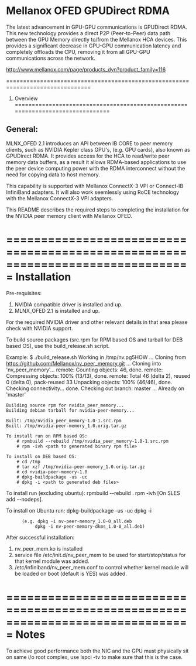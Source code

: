 # Mellanox OFED GPUDirect RDMA

The latest advancement in GPU-GPU communications is GPUDirect RDMA. This new technology provides a direct P2P (Peer-to-Peer) data path between the GPU Memory directly to/from the Mellanox HCA devices. This provides a significant decrease in GPU-GPU communication latency and completely offloads the CPU, removing it from all GPU-GPU communications across the network.

http://www.mellanox.com/page/products_dyn?product_family=116

===============================================================================
1. Overview
===============================================================================

General:
-----------
MLNX_OFED 2.1 introduces an API between IB CORE to peer memory clients, such as NVIDIA Kepler class GPU's, (e.g. GPU cards), also known as GPUDirect RDMA.  It provides access for the HCA to read/write peer memory data buffers, as a result it allows RDMA-based applications to use the peer device computing power with the RDMA interconnect without the need for copying data to host memory.

This capability is supported with Mellanox ConnectX-3 VPI or Connect-IB InfiniBand adapters.  It will also work seemlessly using RoCE technology with the Mellanox ConnectX-3 VPI adapters.

This README describes the required steps to completing the installation for the NVIDIA peer memory client with Mellanox OFED.


===============================================================================
Installation
===============================================================================

Pre-requisites:
1) NVIDIA compatible driver is installed and up.
2) MLNX_OFED 2.1 is installed and up.

For the required NVIDIA driver and other relevant details in that area
please check with NVIDIA support.

To build source packages (src.rpm for RPM based OS and tarball for DEB based OS), use the build_release.sh script.


Example:
    $ ./build_release.sh
    Working in /tmp/nv.pg5HOW ...
    Cloning from https://github.com/Mellanox/nv_peer_memory.git ...
    Cloning into 'nv_peer_memory'...
    remote: Counting objects: 46, done.
    remote: Compressing objects: 100% (13/13), done.
    remote: Total 46 (delta 2), reused 0 (delta 0), pack-reused 33
    Unpacking objects: 100% (46/46), done.
    Checking connectivity... done.
    Checking out branch: master ...
    Already on 'master'

    Building source rpm for nvidia_peer_memory...
    Building debian tarball for nvidia-peer-memory...

    Built: /tmp/nvidia_peer_memory-1.0-1.src.rpm
    Built: /tmp/nvidia-peer-memory_1.0.orig.tar.gz

    To install run on RPM based OS:
        # rpmbuild --rebuild /tmp/nvidia_peer_memory-1.0-1.src.rpm
        # rpm -ivh <path to generated binary rpm file>

    To install on DEB based OS:
        # cd /tmp
        # tar xzf /tmp/nvidia-peer-memory_1.0.orig.tar.gz
        # cd nvidia-peer-memory-1.0
        # dpkg-buildpackage -us -uc
        # dpkg -i <path to generated deb files>


To install run (excluding ubuntu):
                rpmbuild --rebuild <path to srpm>.
                rpm -ivh <path to generated binary rpm file.> [On SLES add --nodeps].

To install on Ubuntu run:
          dpkg-buildpackage -us -uc
          dpkg -i <path to generated deb files.>

		  (e.g. dpkg -i nv-peer-memory_1.0-0_all.deb
		       dpkg -i nv-peer-memory-dkms_1.0-0_all.deb)

After successful installation:
1)	nv_peer_mem.ko is installed
2)	service file /etc/init.d/nv_peer_mem to be used for start/stop/status
	for that kernel module was added.
3)	/etc/infiniband/nv_peer_mem.conf to control whether kernel module will be loaded on boot
	(default is YES) was added.

===============================================================================
Notes
===============================================================================

To achieve good performance both the NIC and the GPU must physically sit on same i/o root complex,
use lspci -tv to make sure that this is the case.
